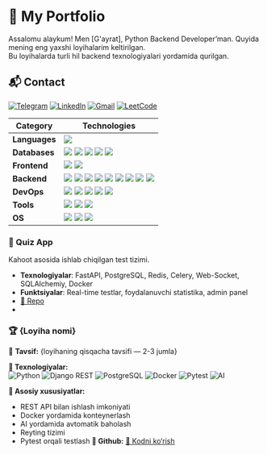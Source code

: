    # 🚀 My Portfolio

Assalomu alaykum! Men [G'ayrat], Python Backend Developer’man. Quyida mening eng yaxshi loyihalarim keltirilgan.  
Bu loyihalarda  turli hil backend texnologiyalari yordamida qurilgan.

## 📬 Contact

[![Telegram](https://img.shields.io/badge/Telegram-%231DA1F2.svg?logo=Telegram&logoColor=white)](https://t.me/DevOpsPy1) [![LinkedIn](https://img.shields.io/badge/LinkedIn-%230077B5.svg?logo=linkedin&logoColor=white)](https://www.linkedin.com/in/xojaxonov-g-ayrat-0302a7335/)  [![Gmail](https://img.shields.io/badge/asqarservis00001@gmail.com-%230077B5.svg?logo=google&logoColor=white)](mailto:asqarservis00001@gmail.com) [![LeetCode](https://img.shields.io/badge/LeetCode-%231DA1F2.svg?logo=leetcode&logoColor=ffdd54)](https://leetcode.com/u/Xojaxonov_vv/)

| Category         | Technologies                                                                                                                                                                                                                                                                                                                                                                                                                                                                                                                                                                                                                                                                                                                                                                                                             |
|------------------|--------------------------------------------------------------------------------------------------------------------------------------------------------------------------------------------------------------------------------------------------------------------------------------------------------------------------------------------------------------------------------------------------------------------------------------------------------------------------------------------------------------------------------------------------------------------------------------------------------------------------------------------------------------------------------------------------------------------------------------------------------------------------------------------------------------------------|
| **Languages**    | ![](https://img.shields.io/badge/Python-3670A0?style=flat&logo=python&logoColor=ffdd54)                                                                                                                                                                                                                                                                                                                                                                                                                                                                                                                                                                                                                                                                                                                                  |
| **Databases**    | ![](https://img.shields.io/badge/MongoDB-47A248?style=flat&logo=mongodb&logoColor=white) ![](https://img.shields.io/badge/PostgreSQL-336791?style=flat&logo=PostgreSQL&logoColor=white) ![](https://img.shields.io/badge/SQLite-003B57?style=flat&logo=SQLite&logoColor=white) ![](https://img.shields.io/badge/Redis-DC382D?style=flat&logo=redis&logoColor=white) ![](https://img.shields.io/badge/RabbitMQ-FF6600?style=flat&logo=rabbitmq&logoColor=white)                                                                                                                                                                                                                                                                                                                                                           |
| **Frontend**     | ![](https://img.shields.io/badge/HTML5-E34F26?style=flat&logo=html5&logoColor=white) ![](https://img.shields.io/badge/CSS3-1572B6?style=flat&logo=css3&logoColor=white)                                                                                                                                                                                                                                                                                                                                                                                                                                                                                                                                                                                                                                                  |
| **Backend**      | ![](https://img.shields.io/badge/Django-092E20?style=flat&logo=django&logoColor=white) ![](https://img.shields.io/badge/Django%20REST-ff1709?style=flat&logo=django&logoColor=white&labelColor=gray) ![](https://img.shields.io/badge/FastAPI-005571?style=flat&logo=fastapi) ![](https://img.shields.io/badge/SQLAlchemy-E95420?style=flat&logo=SQLAlchemy) ![](https://img.shields.io/badge/GraphQL-E10098?style=flat&logo=graphql&logoColor=white) ![](https://img.shields.io/badge/Aiogram-v3.x-blue?style=flat&logo=telegram&logoColor=white) ![](https://img.shields.io/badge/Celery-%23Clojure?style=flat&logo=Celery&logoColor=Green) ![](https://img.shields.io/badge/Gunicorn-298729?style=flat&logo=gunicorn&logoColor=white) ![](https://img.shields.io/badge/JWT-black?style=flat&logo=JSON%20web%20tokens) |
| **DevOps**       | ![](https://img.shields.io/badge/Docker-0db7ed?style=flat&logo=docker&logoColor=white) ![](https://img.shields.io/badge/Nginx-009639?style=flat&logo=nginx&logoColor=white) ![](https://img.shields.io/badge/Gitlab%20CI/CD-181717?style=flat&logo=gitlab&logoColor=white) ![](https://img.shields.io/badge/GitHub-181717?style=flat&logo=GitHub&logoColor=white) ![](https://img.shields.io/badge/Git-E34F26?style=flat&logo=git&logoColor=white)                                                                                                                                                                                                                                                                                                                                                                       |
| **Tools**        | ![](https://img.shields.io/badge/Postman-FF6C37?style=flat&logo=postman&logoColor=white) ![](https://img.shields.io/badge/Swagger-%23Clojure?style=flat&logo=swagger&logoColor=white) ![](https://img.shields.io/badge/PyCharm-000000?style=flat&logo=pycharm&logoColor=black&labelColor=green)                                                                                                                                                                                                                                                                                                                                                                                                                                                                                                                          |
| **OS**           | ![](https://img.shields.io/badge/Ubuntu-E95420?style=flat&logo=ubuntu&logoColor=white) ![](https://img.shields.io/badge/Windows-0078D6?style=flat&logo=windows&logoColor=white) ![](https://img.shields.io/badge/Linux-fff.svg?style=flat&logo=linux&logoColor=black)                                                                                                                                                                                                                                                                                                                                                                                                                                                                                                                                                    |

### 📌 Quiz App
Kahoot asosida ishlab chiqilgan test tizimi.
- **Texnologiyalar**: FastAPI, PostgreSQL, Redis, Celery, Web-Socket, SQLAlchemiy, Docker
- **Funktsiyalar**: Real-time testlar, foydalanuvchi statistika, admin panel
- [🔗 Repo](https://github.com/XojaxonovPY/Fast-API-Game)
- 

### 🏆 {Loyiha nomi}  
📌 **Tavsif:** {loyihaning qisqacha tavsifi — 2-3 jumla}  

**🔹 Texnologiyalar:**  
![Python](https://img.shields.io/badge/Python-3.12-blue?logo=python)
![Django REST](https://img.shields.io/badge/Django%20REST-Framework-green?logo=django)
![PostgreSQL](https://img.shields.io/badge/PostgreSQL-336791?logo=postgresql)
![Docker](https://img.shields.io/badge/Docker-2496ED?logo=docker&logoColor=white)
![Pytest](https://img.shields.io/badge/Pytest-0A9EDC?logo=pytest)
![AI](https://img.shields.io/badge/AI-Config-orange)

**🔹 Asosiy xususiyatlar:**  
- REST API bilan ishlash imkoniyati
- Docker yordamida konteynerlash
- AI yordamida avtomatik baholash
- Reyting tizimi
- Pytest orqali testlash
**🔹 Github:** [📂 Kodni ko‘rish]({https://github.com/XojaxonovPY/LeaderBoard})

